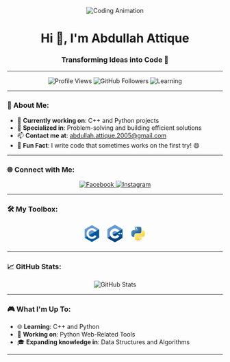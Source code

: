 <!-- Banner -->
<p align="center">
  <img src="https://miro.medium.com/v2/resize:fit:679/1*gReLR6hZjwyBxHmfLN1AVw.gif" alt="Coding Animation" width="800"/>
</p>

<h1 align="center">Hi 👋, I'm Abdullah Attique</h1>
<h3 align="center">Transforming Ideas into Code 🚀</h3>

---

<p align="center"> 
  <img src="https://komarev.com/ghpvc/?username=abdullah&label=Profile%20Views&color=0e75b6&style=flat" alt="Profile Views" /> 
  <img src="https://img.shields.io/github/followers/abdullah?label=Followers&style=flat-square" alt="GitHub Followers" />
  <img src="https://img.shields.io/badge/Learning-Python%20%26%20C++-blue?style=flat-square" alt="Learning" />
</p>

---

### 🌟 About Me:
- 🔭 **Currently working on**: C++ and Python projects  
- 🌟 **Specialized in**: Problem-solving and building efficient solutions  
- 📫 **Contact me at**: [abdullah.attique.2005@gmail.com](mailto:abdullah.attique.2005@gmail.com)  
- 🎯 **Fun Fact**: I write code that sometimes works on the first try! 😄  

---

### 🌐 Connect with Me:
<p align="center">
  <a href="https://fb.com/abdullah attique" target="blank">
    <img src="https://img.shields.io/badge/Facebook-Abdullah_Attique-blue?logo=facebook&style=for-the-badge" alt="Facebook">
  </a>
  <a href="https://www.instagram.com/ab_18.07/" target="blank">
    <img src="https://img.shields.io/badge/Instagram-Abdullah_Attique-E4405F?logo=instagram&logoColor=white&style=for-the-badge" alt="Instagram">
  </a>
</p>

---

### 🛠️ My Toolbox:
<p align="center">
  <img src="https://raw.githubusercontent.com/devicons/devicon/master/icons/c/c-original.svg" alt="C" width="40" height="40" style="margin: 5px;"/>
  <img src="https://raw.githubusercontent.com/devicons/devicon/master/icons/cplusplus/cplusplus-original.svg" alt="C++" width="40" height="40" style="margin: 5px;"/>
  <img src="https://raw.githubusercontent.com/devicons/devicon/master/icons/python/python-original.svg" alt="Python" width="40" height="40" style="margin: 5px;"/>
</p>

---

### 📈 GitHub Stats:
<p align="center">
  <img src="https://github-readme-stats.vercel.app/api?username=abdullah&show_icons=true&theme=radical" alt="GitHub Stats" height="180px" />
</p>

---

### 🎮 What I'm Up To:
- 🌐 **Learning**: C++ and Python  
- 🤖 **Working on**: Python Web-Related Tools  
- 🎓 **Expanding knowledge in**: Data Structures and Algorithms  

---

